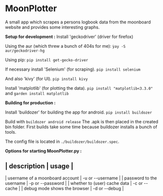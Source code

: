# MoonPlotter
A small app which scrapes a persons logbook data from the moonboard website and provides some interesting graphs.


**Setup for development :**
Install 'geckodriver' (driver for firefox) 

Using the aur (which threw a bunch of 404s for me):
`ỳay -S aur/geckodriver-hg`

Using pip:
`pip install get-gecko-driver`

If necessary install 'Selenium' (for scraping).
`pip install selenium`

And also 'kivy' (for UI).
`pip install kivy`

Install 'matplotlib' (for plotting the data).
`pip install "matplotlib<3.3.0"`
and
`garden install matplotlib`

**Building for production :**

Install 'buildozer' for building the app for android.
`pip install buildozer`

Build with
`buildozer android release`
The .apk is then placed in the created bin folder.
First builds take some time because buildozer installs a bunch of tools.

The config file is located in `./buildozer/buildozer.spec`.


**Options for starting MoonPlotter.py :**

| description                     | usage                                  |
----------------------------------------------------------------------------
| username of a moonboard account | -u <username> or --username <username> |
| password to the username        | -p <password> or --password <password> |
| whether to (user) cache data    | -c or --cache                          |
| debug mode shows the browser    | -d or --debug                          |
